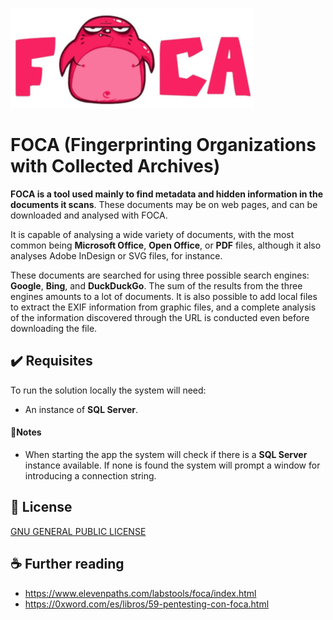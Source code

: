 
<p align="left">
<img src="./doc/FOCA_White.jpg"/>
</p>

# FOCA (Fingerprinting Organizations with Collected Archives)

**FOCA  is a tool used mainly to find metadata and hidden information in the documents it scans**. These documents may be on web pages, and can be downloaded and analysed with FOCA.

It is capable of analysing a wide variety of documents, with the most common being **Microsoft Office**, **Open Office**, or **PDF** files, although it also analyses Adobe InDesign or SVG files, for instance.

These documents are searched for using three possible search engines: **Google**, **Bing**, and **DuckDuckGo**. The sum of the results from the three engines amounts to a lot of documents. It is also possible to add local files to extract the EXIF information from graphic files, and a complete analysis of the information discovered through the URL is conducted even before downloading the file.

## ✔️ Requisites

To run the solution locally the system will need:

* An instance of **SQL Server**.

#### 📝Notes

* When starting the app the system will check if there is a **SQL Server** instance available. If none is found the system will prompt a window for introducing a connection string.  

## 📜 License

[GNU GENERAL PUBLIC LICENSE](https://www.gnu.org/licenses/gpl-3.0.en.html)

## ☕ Further reading 

* https://www.elevenpaths.com/labstools/foca/index.html
* https://0xword.com/es/libros/59-pentesting-con-foca.html
